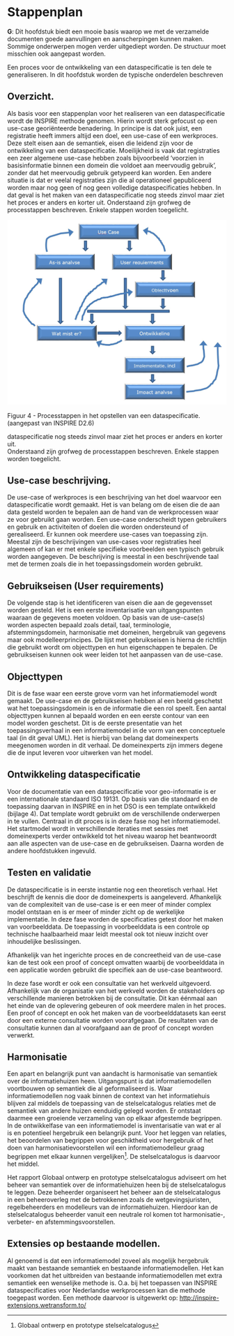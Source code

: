 Stappenplan 
============

<aside class="issue" title="Hoofdstuk uitbreiden">
   <b>G</b>: Dit hoofdstuk biedt een mooie basis waarop we met de verzamelde documenten goede aanvullingen en aanscherpingen kunnen maken. Sommige onderwerpen mogen verder uitgediept worden. De structuur moet misschien ook aangepast worden.
</aside> 

Een proces voor de ontwikkeling van een dataspecificatie is ten dele te
generaliseren. In dit hoofdstuk worden de typische onderdelen beschreven

Overzicht.
----------

Als basis voor een stappenplan voor het realiseren van een dataspecificatie
wordt de INSPIRE methode genomen. Hierin wordt sterk gefocust op een use-case
georiënteerde benadering. In principe is dat ook juist, een registratie heeft
immers altijd een doel, een use-case of een werkproces. Deze stelt eisen aan de
semantiek, eisen die leidend zijn voor de ontwikkeling van een dataspecificatie.
Moeilijkheid is vaak dat registraties een zeer algemene use-case hebben zoals
bijvoorbeeld ‘voorzien in basisinformatie binnen een domein die voldoet aan
meervoudig gebruik’, zonder dat het meervoudig gebruik getypeerd kan worden. Een
andere situatie is dat er veelal registraties zijn die al operationeel
gepubliceerd worden maar nog geen of nog geen volledige dataspecificaties
hebben. In dat geval is het maken van een dataspecificatie nog steeds zinvol
maar ziet het proces er anders en korter uit. Onderstaand zijn grofweg de
processtappen beschreven. Enkele stappen worden toegelicht.

![](media/Plaatje4.jpg)

Figuur 4 - Processtappen in het opstellen van een dataspecificatie. (aangepast van INSPIRE D2.6)

dataspecificatie nog steeds zinvol maar ziet het proces er anders en korter uit.  
Onderstaand zijn grofweg de processtappen beschreven. Enkele stappen worden toegelicht.


Use-case beschrijving.
----------------------

De use-case of werkproces is een beschrijving van het doel waarvoor een
dataspecificatie wordt gemaakt. Het is van belang om de eisen die de aan data
gesteld worden te bepalen aan de hand van de werkprocessen waar ze voor gebruikt
gaan worden. Een use-case onderscheidt typen gebruikers en gebruik en
activiteiten of doelen die worden ondersteund of gerealiseerd. Er kunnen ook
meerdere use-cases van toepassing zijn. Meestal zijn de beschrijvingen van
use-cases voor registraties heel algemeen of kan er met enkele specifieke
voorbeelden een typisch gebruik worden aangegeven. De beschrijving is meestal in
een beschrijvende taal met de termen zoals die in het toepassingsdomein worden
gebruikt.

Gebruikseisen (User requirements)
---------------------------------

De volgende stap is het identificeren van eisen die aan de gegevensset worden
gesteld. Het is een eerste inventarisatie van uitgangspunten waaraan de gegevens
moeten voldoen. Op basis van de use-case(s) worden aspecten bepaald zoals
detail, taal, terminologie, afstemmingsdomein, harmonisatie met domeinen,
hergebruik van gegevens maar ook modelleerprincipes. De lijst met gebruikseisen
is hierna de richtlijn die gebruikt wordt om objecttypen en hun eigenschappen te
bepalen. De gebruikseisen kunnen ook weer leiden tot het aanpassen van de
use-case.

Objecttypen
-----------

Dit is de fase waar een eerste grove vorm van het informatiemodel wordt gemaakt.
De use-case en de gebruikseisen hebben al een beeld geschetst wat het
toepassingsdomein is en de informatie die een rol speelt. Een aantal objecttypen
kunnen al bepaald worden en een eerste contour van een model worden geschetst.
Dit is de eerste presentatie van het toepassingsverhaal in een informatiemodel
in de vorm van een conceptuele taal (in dit geval UML). Het is hierbij van
belang dat domeinexperts meegenomen worden in dit verhaal. De domeinexperts zijn
immers degene die de input leveren voor uitwerken van het model.

Ontwikkeling dataspecificatie
-----------------------------

Voor de documentatie van een dataspecificatie voor geo-informatie is er een
internationale standaard ISO 19131. Op basis van die standaard en de toepassing
daarvan in INSPIRE en in het DSO is een template ontwikkeld (bijlage 4). Dat
template wordt gebruikt om de verschillende onderwerpen in te vullen. Centraal
in dit proces is in deze fase nog het informatiemodel. Het startmodel wordt in
verschillende iteraties met sessies met domeinexperts verder ontwikkeld tot het
niveau waarop het beantwoordt aan alle aspecten van de use-case en de
gebruikseisen. Daarna worden de andere hoofdstukken ingevuld.

Testen en validatie
-------------------

De dataspecificatie is in eerste instantie nog een theoretisch verhaal. Het
beschrijft de kennis die door de domeinexperts is aangeleverd. Afhankelijk van
de complexiteit van de use-case is er een meer of minder complex model ontstaan
en is er meer of minder zicht op de werkelijke implementatie. In deze fase
worden de specificaties getest door het maken van voorbeelddata. De toepassing
in voorbeelddata is een controle op technische haalbaarheid maar leidt meestal
ook tot nieuw inzicht over inhoudelijke beslissingen.

Afhankelijk van het ingerichte proces en de concreetheid van de use-case kan de
test ook een proof of concept omvatten waarbij de voorbeelddata in een
applicatie worden gebruikt die specifiek aan de use-case beantwoord.

In deze fase wordt er ook een consultatie van het werkveld uitgevoerd.
Afhankelijk van de organisatie van het werkveld worden de stakeholders op
verschillende manieren betrokken bij de consultatie. Dit kan éénmaal aan het
einde van de oplevering gebeuren of ook meerdere malen in het proces. Een proof
of concept en ook het maken van de voorbeelddatasets kan eerst door een externe
consultatie worden voorafgegaan. De resultaten van de consultatie kunnen dan al
voorafgaand aan de proof of concept worden verwerkt.

Harmonisatie
------------

Een apart en belangrijk punt van aandacht is harmonisatie van semantiek over de
informatiehuizen heen. Uitgangspunt is dat informatiemodellen voortbouwen op
semantiek die al geformaliseerd is. Waar informatiemodellen nog vaak binnen de
context van het informatiehuis blijven zal middels de toepassing van de
stelselcatalogus relaties met de semantiek van andere huizen eenduidig gelegd
worden. Er ontstaat daarmee een groeiende verzameling van op elkaar afgestemde
begrippen. In de ontwikkelfase van een informatiemodel is inventarisatie van wat
er al is en potentieel hergebruik een belangrijk punt. Voor het leggen van
relaties, het beoordelen van begrippen voor geschiktheid voor hergebruik of het
doen van harmonisatievoorstellen wil een informatiemodelleur graag begrippen met
elkaar kunnen vergelijken[^1]. De stelselcatalogus is daarvoor het middel.

[^1]: Globaal ontwerp en prototype stelselcatalogus

Het rapport Globaal ontwerp en prototype stelselcatalogus adviseert om het
beheer van semantiek over de informatiehuizen heen bij de stelselcatalogus te
leggen. Deze beheerder organiseert het beheer aan de stelselcatalogus in een
beheeroverleg met de betrokkenen zoals de wetgevingsjuristen, regelbeheerders en
modelleurs van de informatiehuizen. Hierdoor kan de stelselcatalogus beheerder
vanuit een neutrale rol komen tot harmonisatie-, verbeter- en
afstemmingsvoorstellen.

Extensies op bestaande modellen.
--------------------------------

Al genoemd is dat een informatiemodel zoveel als mogelijk hergebruik maakt van
bestaande semantiek en bestaande informatiemodellen. Het kan voorkomen dat het
uitbreiden van bestaande informatiemodellen met extra semantiek een wenselijke
methode is. O.a. bij het toepassen van INSPIRE dataspecificaties voor
Nederlandse werkprocessen kan die methode toegepast worden. Een methode daarvoor
is uitgewerkt op: http://inspire-extensions.wetransform.to/
